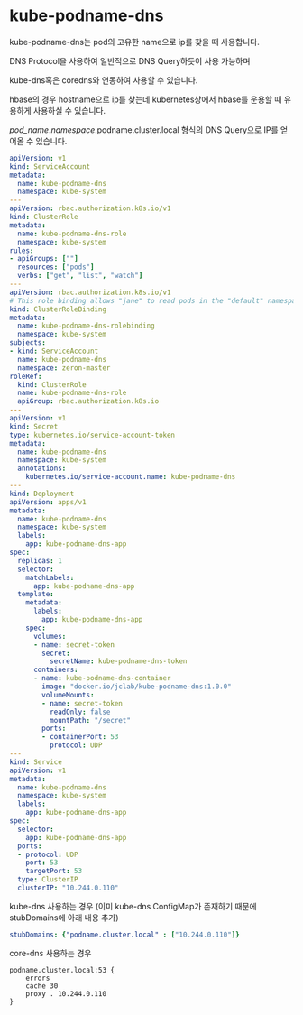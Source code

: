 # kube-podname-dns

kube-podname-dns는 pod의 고유한 name으로 ip를 찾을 때 사용합니다.

DNS Protocol을 사용하여 일반적으로 DNS Query하듯이 사용 가능하며

kube-dns혹은 coredns와 연동하여 사용할 수 있습니다.

hbase의 경우 hostname으로 ip를 찾는데 kubernetes상에서 hbase를 운용할 때 유용하게 사용하실 수 있습니다.

*pod_name*.*namespace*.podname.cluster.local 형식의 DNS Query으로 IP를 얻어올 수 있습니다.

```yaml
apiVersion: v1
kind: ServiceAccount
metadata:
  name: kube-podname-dns
  namespace: kube-system
---
apiVersion: rbac.authorization.k8s.io/v1
kind: ClusterRole
metadata:
  name: kube-podname-dns-role
  namespace: kube-system
rules:
- apiGroups: [""]
  resources: ["pods"]
  verbs: ["get", "list", "watch"]
---
apiVersion: rbac.authorization.k8s.io/v1
# This role binding allows "jane" to read pods in the "default" namespace.
kind: ClusterRoleBinding
metadata:
  name: kube-podname-dns-rolebinding
  namespace: kube-system
subjects:
- kind: ServiceAccount
  name: kube-podname-dns
  namespace: zeron-master
roleRef:
  kind: ClusterRole
  name: kube-podname-dns-role
  apiGroup: rbac.authorization.k8s.io
---
apiVersion: v1
kind: Secret
type: kubernetes.io/service-account-token
metadata:
  name: kube-podname-dns
  namespace: kube-system
  annotations:
    kubernetes.io/service-account.name: kube-podname-dns
---
kind: Deployment
apiVersion: apps/v1
metadata:
  name: kube-podname-dns
  namespace: kube-system
  labels:
    app: kube-podname-dns-app
spec:
  replicas: 1
  selector:
    matchLabels:
      app: kube-podname-dns-app
  template:
    metadata:
      labels:
        app: kube-podname-dns-app
    spec:
      volumes:
      - name: secret-token
        secret:
          secretName: kube-podname-dns-token
      containers:
      - name: kube-podname-dns-container
        image: "docker.io/jclab/kube-podname-dns:1.0.0"
        volumeMounts:
        - name: secret-token
          readOnly: false
          mountPath: "/secret"
        ports:
        - containerPort: 53
          protocol: UDP
---
kind: Service
apiVersion: v1
metadata:
  name: kube-podname-dns
  namespace: kube-system
  labels:
    app: kube-podname-dns-app
spec:
  selector:
    app: kube-podname-dns-app
  ports:
  - protocol: UDP
    port: 53
    targetPort: 53
  type: ClusterIP
  clusterIP: "10.244.0.110"
```


kube-dns 사용하는 경우 (이미 kube-dns ConfigMap가 존재하기 때문에 stubDomains에 아래 내용 추가)
```yaml
stubDomains: {"podname.cluster.local" : ["10.244.0.110"]}
```

core-dns 사용하는 경우
```
podname.cluster.local:53 {
    errors
    cache 30
    proxy . 10.244.0.110
}
```
